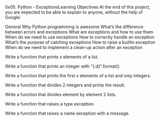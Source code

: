 0x05. Python - ExceptionsLearning Objectives
At the end of this project, you are expected to be able to explain to anyone, without the help of Google:

General
Why Python programming is awesome
What’s the difference between errors and exceptions
What are exceptions and how to use them
When do we need to use exceptions
How to correctly handle an exception
What’s the purpose of catching exceptions
How to raise a builtin exception
When do we need to implement a clean-up action after an exception

Write a function that prints x elements of a list.

Write a function that prints an integer with "{:d}".format().

Write a function that prints the first x elements of a list and only integers.

Write a function that divides 2 integers and prints the result.

Write a function that divides element by element 2 lists.

Write a function that raises a type exception.

Write a function that raises a name exception with a message.


